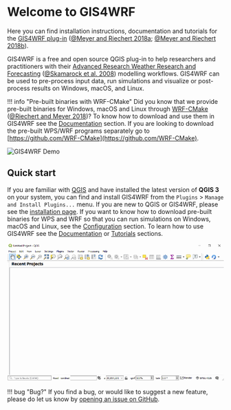 # Welcome to GIS4WRF

Here you can find installation instructions, documentation and tutorials for the [GIS4WRF plug-in](https://github.com/GIS4WRF/gis4wrf) ([@Meyer and Riechert 2018a]; [@Meyer and Riechert 2018b]).

GIS4WRF is a free and open source QGIS plug-in to help researchers and practitioners with their [Advanced Research Weather Research and Forecasting](https://www.mmm.ucar.edu/weather-research-and-forecasting-model) ([@Skamarock et al. 2008]) modelling workflows. GIS4WRF can be used to pre-process input data, run simulations and visualize or post-process results on Windows, macOS, and Linux.

!!! info "Pre-built binaries with WRF-CMake"
    Did you know that we provide pre-built binaries for Windows, macOS and Linux through [WRF-CMake](https://github.com/WRF-CMake) ([@Riechert and Meyer 2018])? To know how to download and use them in GIS4WRF see the [Documentation](documentation) section. If you are looking to download the pre-built WPS/WRF programs separately go to [https://github.com/WRF-CMake](https://github.com/WRF-CMake).

![GIS4WRF Demo](assets/images/gis4wrf-demo.gif)

## Quick start

If you are familiar with [QGIS](https://qgis.org/) and have installed the latest version of **QGIS 3** on your system, you can find and install GIS4WRF from the `Plugins` > `Manage and Install Plugins...` menu. If you are new to QGIS or GIS4WRF, please see the [installation page](../installation). If you want to know how to download pre-built binaries for WPS and WRF so that you can run simulations on Windows, macOS and Linux, see the [Configuration](../configuration) section. To learn how to use GIS4WRF see the [Documentation](../documentation) or [Tutorials](../tutorials) sections.

![Install GIS4WRF](assets/images/gis4wrf-installation.gif)

!!! bug "Bug?"
    If you find a bug, or would like to suggest a new feature, please do let us know by [opening an issue on GitHub](https://github.com/GIS4WRF/gis4wrf/issues).


[@Meyer and Riechert 2018a]: cite "Meyer, D., and M. Riechert (2018a). GIS4WRF: an integrated open source QGIS toolkit for the Advanced Research WRF Framework. Manuscript submitted for publication."
[@Meyer and Riechert 2018b]: cite "Meyer, D., and M. Riechert (2018b). The GIS4WRF Plug-in [Software]."

[@Riechert and Meyer 2018]: https://github.com/WRF-CMake "Riechert, M., and D. Meyer (2018). WRF-CMake [Software]. Manuscript in preparation."

[@Skamarock et al. 2008]: http://dx.doi.org/10.5065/D68S4MVH "Skamarock, W. C., Klemp, J. B., Dudhia, J., Gill, D. O., Barker, D. M., Duda, M. G., Huang, X.-Y., Wang, W. and Powers, J. G. (2008) ‘A Description of the Advanced Research WRF Version 3’, NCAR Technical Note NCAR/TN-475+STR, p. 113. doi: 10.5065/D68S4MVH."

